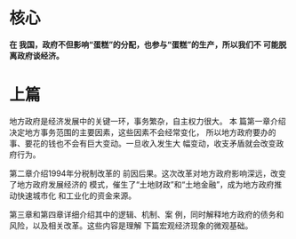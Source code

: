 # 核心
**在 我国，政府不但影响“蛋糕”的分配，也参与“蛋糕”的生产，所以我们不 可能脱离政府谈经济。**
# 上篇
地方政府是经济发展中的关键一环，事务繁杂，自主权力很大。
本 篇第一章介绍决定地方事务范围的主要因素，这些因素不会经常变化， 所以地方政府要办的事、要花的钱也不会有巨大变动。一旦收入发生大 幅变动，收支矛盾就会改变政府行为。

第二章介绍1994年分税制改革的 前因后果。这次改革对地方政府影响深远，改变了地方政府发展经济的 模式，催生了“土地财政”和“土地金融”，成为地方政府推动快速城市化 和工业化的资金来源。

第三章和第四章详细介绍其中的逻辑、机制、案 例，同时解释地方政府的债务和风险，以及相关改革。这些内容是理解 下篇宏观经济现象的微观基础。